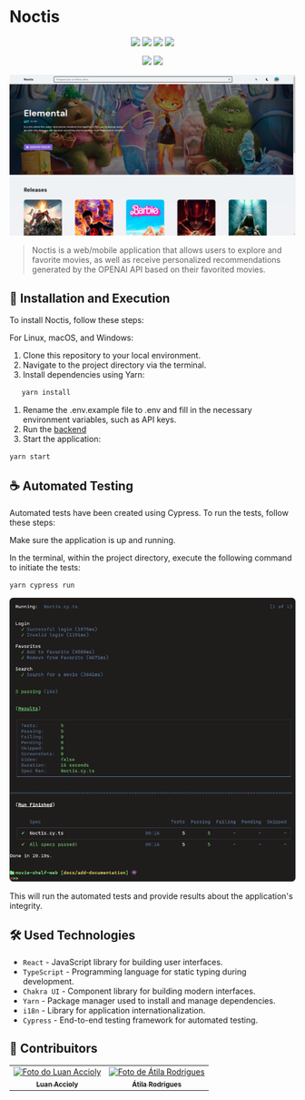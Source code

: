 # Noctis

<p align="center">
<img src="https://img.shields.io/badge/TypeScript-007ACC?style=for-the-badge&logo=typescript&logoColor=white" />
<img src="https://img.shields.io/badge/React-20232A?style=for-the-badge&logo=react&logoColor=61DAFB" />
<img src="https://img.shields.io/badge/Chakra--UI-319795?style=for-the-badge&logo=chakra-ui&logoColor=white
" />
<img src="https://img.shields.io/badge/Cypress-17202C?style=for-the-badge&logo=cypress&logoColor=white" />
</p>


<p align="center">
<img src="https://img.shields.io/github/repo-size/noctis3/movie-shelf-web?style=for-the-badge" />
<img src="https://img.shields.io/github/languages/count/noctis3/movie-shelf-web?style=for-the-badge" />

</p>


<img src="src/assets/images/noctis_home.png" alt="imagem">

> Noctis is a web/mobile application that allows users to explore and favorite movies, as well as receive personalized recommendations generated by the OPENAI API based on their favorited movies.


## 🚀 Installation and Execution

To install Noctis, follow these steps:

For Linux, macOS, and Windows:
1. Clone this repository to your local environment.
2. Navigate to the project directory via the terminal.
3. Install dependencies using Yarn:

```sh
   yarn install
```
1. Rename the .env.example file to .env and fill in the necessary environment variables, such as API keys.
2. Run the [backend](https://github.com/Noctis3/movie-shelf-backend)
3. Start the application:
```sh
yarn start
```

## ☕ Automated Testing

Automated tests have been created using Cypress. To run the tests, follow these steps:

Make sure the application is up and running.

In the terminal, within the project directory, execute the following command to initiate the tests:
```sh
yarn cypress run
```
<img src="src/assets/images/noctis_cypress_run.png" alt="cypress run">

This will run the automated tests and provide results about the application's integrity.

## 🛠️ Used Technologies

- `React` - JavaScript library for building user interfaces.
- `TypeScript` - Programming language for static typing during development.
- `Chakra UI` - Component library for building modern interfaces.
- `Yarn` - Package manager used to install and manage dependencies.
- `i18n` - Library for application internationalization.
- `Cypress` - End-to-end testing framework for automated testing.

## 🤝 Contribuitors


<table>
  <tr>
    <td align="center">
      <a href="https://github.com/luanaccioly">
        <img src="https://avatars.githubusercontent.com/u/69818768" width="100px;" alt="Foto do Luan Accioly"/><br>
        <sub>
          <b>Luan Accioly</b>
        </sub>
      </a>
    </td>
    <td align="center">
      <a href="https://github.com/atilara">
        <img src="https://avatars.githubusercontent.com/u/45675035" width="100px;" alt="Foto de Átila Rodrigues"/><br>
        <sub>
          <b>Átila Rodrigues </b>
        </sub>
      </a>
    </td>
    
  </tr>
</table>

